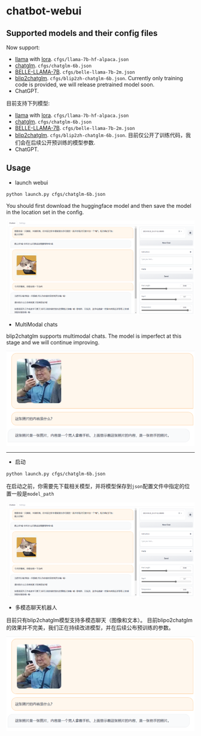 # chatbot-webui

## Supported models and their config files

Now support:

* [llama](https://huggingface.co/decapoda-research/llama-7b-hf) with [lora](https://huggingface.co/tloen/alpaca-lora-7b). `cfgs/llama-7b-hf-alpaca.json`
* [chatglm](https://huggingface.co/THUDM/chatglm-6b). `cfgs/chatglm-6b.json`
* [BELLE-LLAMA-7B](https://huggingface.co/BelleGroup/BELLE-LLAMA-7B). `cfgs/belle-llama-7b-2m.json`
* [blip2chatglm](https://github.com/XiPotatonium/LAVIS). `cfgs/blip2zh-chatglm-6b.json`. Currently only training code is provided, we will release pretrained model soon.
* ChatGPT.


目前支持下列模型:

* [llama](https://huggingface.co/decapoda-research/llama-7b-hf) with [lora](https://huggingface.co/tloen/alpaca-lora-7b). `cfgs/llama-7b-hf-alpaca.json`
* [chatglm](https://huggingface.co/THUDM/chatglm-6b). `cfgs/chatglm-6b.json`
* [BELLE-LLAMA-7B](https://huggingface.co/BelleGroup/BELLE-LLAMA-7B). `cfgs/belle-llama-7b-2m.json`
* [blip2chatglm](https://github.com/XiPotatonium/LAVIS). `cfgs/blip2zh-chatglm-6b.json`. 目前仅公开了训练代码，我们会在后续公开预训练的模型参数.
* ChatGPT.

## Usage

* launch webui

```bash
python launch.py cfgs/chatglm-6b.json
```

You should first download the huggingface model and then save the model in the location set in the config.

![](doc/img/chat-overview.png)

* MultiModal chats

blip2chatglm supports multimodal chats. The model is imperfect at this stage and we will continue improving.

![](doc/img/mm-chat-overview.png)

-----------------------------------------------

* 启动

```bash
python launch.py cfgs/chatglm-6b.json
```

在启动之前，你需要先下载相关模型，并将模型保存到`json`配置文件中指定的位置一般是`model_path`

![](doc/img/chat-overview.png)

* 多模态聊天机器人

目前只有blip2chatglm模型支持多模态聊天（图像和文本）。
目前blipo2chatglm的效果并不完美，我们正在持续改进模型，并在后续公布预训练的参数。

![](doc/img/mm-chat-overview.png)
